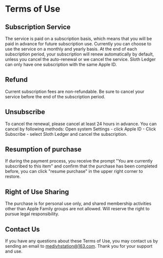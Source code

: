 # Terms of Use

## Subscription Service

The service is paid on a subscription basis, which means that you will be paid in advance for future subscription use. Currently you can choose to use the service on a monthly and yearly basis. At the end of each subscription period, your subscription will renew automatically by default, unless you cancel the auto-renewal or we cancel the service. Sloth Ledger can only have one subscription with the same Apple ID.

## Refund

Current subscription fees are non-refundable. Be sure to cancel your service before the end of the subscription period.

## Unsubscribe

To cancel the renewal, please cancel at least 24 hours in advance. You can cancel by following methods: Open system Settings - click Apple ID - Click Subscribe - select Sloth Ledger and cancel the subscription.

## Resumption of purchase

If during the payment process, you receive the prompt "You are currently subscribed to this item" and confirm that the purchase has been completed before, you can click "resume purchase" in the upper right corner to restore.

## Right of Use Sharing

The purchase is for personal use only, and shared membership activities other than Apple Family groups are not allowed. Will reserve the right to pursue legal responsibility.

## Contact Us

If you have any questions about these Terms of Use, you may contact us by sending an email to medivhstation@163.com. Thank you for your support and use.
